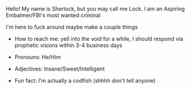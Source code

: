 Hello!
My name is Sherlock, but you may call me Lock.
I am an Aspiring Embalmer/FBI's most wanted criminal 

I'm here to fuck around maybe make a couple things



-  How to reach me: yell into the void for a while, I should respond via prophetic visions within 3-4 business days

-  Pronouns: He/Him 

-  Adjectives: Insane/Sweet/Intelligent 

-  Fun fact: I'm actually a codfish (shhhh don't tell anyone)
 

